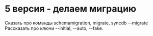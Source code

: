 # 5 версия - делаем миграцию #

Сказать про команды schemamigration, migrate, syncdb --migrate
Рассказать про ключи --initial, --auto, --fake.

